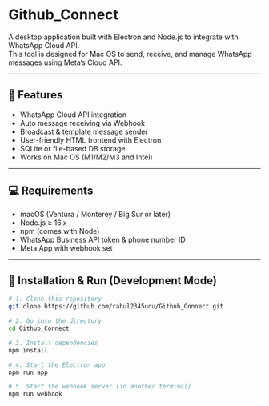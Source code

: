 # Github_Connect

A desktop application built with Electron and Node.js to integrate with WhatsApp Cloud API.  
This tool is designed for Mac OS to send, receive, and manage WhatsApp messages using Meta’s Cloud API.

---

## 🧩 Features

- WhatsApp Cloud API integration
- Auto message receiving via Webhook
- Broadcast & template message sender
- User-friendly HTML frontend with Electron
- SQLite or file-based DB storage
- Works on Mac OS (M1/M2/M3 and Intel)

---

## 💻 Requirements

- macOS (Ventura / Monterey / Big Sur or later)
- Node.js ≥ 16.x
- npm (comes with Node)
- WhatsApp Business API token & phone number ID
- Meta App with webhook set

---

## 🚀 Installation & Run (Development Mode)

```bash
# 1. Clone this repository
git clone https://github.com/rahul2345udu/Github_Connect.git

# 2. Go into the directory
cd Github_Connect

# 3. Install dependencies
npm install

# 4. Start the Electron app
npm run app

# 5. Start the webhook server (in another terminal)
npm run webhook
